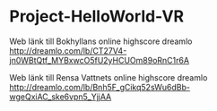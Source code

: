 # Project-HelloWorld-VR

Web länk till Bokhyllans online highscore dreamlo
http://dreamlo.com/lb/CT27V4-jn0WBtQtf_MYBxwcO5fU2yHCUOm89oRnC1r6A

Web länk till Rensa Vattnets online highscore dreamlo
http://dreamlo.com/lb/Bnh5F_gCikq52sWu6dBb-wgeQxiAC_ske6vpn5_YjjAA
